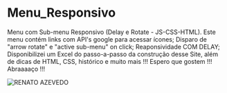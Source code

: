 # Menu_Responsivo
 Menu com Sub-menu Responsivo (Delay e Rotate - JS-CSS-HTML). 
 Este menu contém links com API's google para acessar ícones;
 Disparo de "arrow rotate" e "active sub-menu" on click;
 Reaponsividade COM DELAY;
 Disponibilizei um Excel do passo-a-passo da construção desse Site, além de dicas de HTML, CSS, histórico e muito mais !!!
 Espero que gostem !!!
 Abraaaaço !!!
 
![RENATO AZEVEDO](https://user-images.githubusercontent.com/97203729/149009865-f936347f-b3e6-4f48-a876-39be2e62226a.png)
